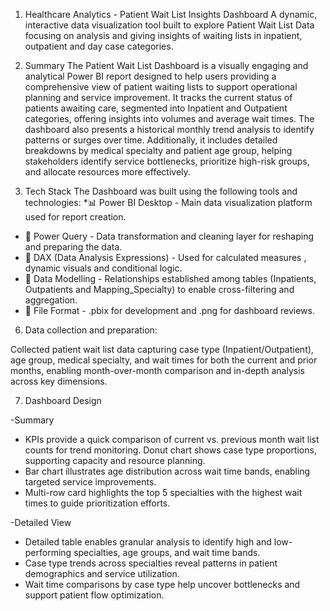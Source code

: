 1. Healthcare Analytics - Patient Wait List Insights Dashboard
A dynamic, interactive data visualization tool built to explore Patient Wait List Data focusing on analysis and giving insights of waiting lists in inpatient,      outpatient and day case categories.

2. Summary
The Patient Wait List Dashboard is a visually engaging and analytical Power BI report designed to help users providing a comprehensive view of patient waiting lists to support operational planning and service improvement. It tracks the current status of patients awaiting care, segmented into Inpatient and Outpatient categories, offering insights into volumes and average wait times. The dashboard also presents a historical monthly trend analysis to identify patterns or surges over time. Additionally, it includes detailed breakdowns by medical specialty and patient age group, helping stakeholders identify service bottlenecks, prioritize high-risk groups, and allocate resources more effectively.

4. Tech Stack
The Dashboard was built using the following tools and technologies:
*📊 Power BI Desktop - Main data visualization platform used for report creation.
*	📂 Power Query - Data transformation and cleaning layer for reshaping and preparing the data.
*	🧠 DAX (Data Analysis Expressions) - Used for calculated measures , dynamic visuals and conditional logic.
*	📝 Data Modelling - Relationships established among tables (Inpatients, Outpatients and Mapping_Specialty) to enable cross-filtering and aggregation.
* 📁 File Format - .pbix for development and .png for dashboard reviews.
  
6. Data collection and preparation:

 Collected patient wait list data capturing case type (Inpatient/Outpatient), age group, medical specialty, and wait times for both the current and prior months,    enabling month-over-month comparison and in-depth analysis across key dimensions.

7. Dashboard Design
   
-Summary
*	KPIs provide a quick comparison of current vs. previous month wait list counts for trend monitoring.
	Donut chart shows case type proportions, supporting capacity and resource planning.
*	Bar chart illustrates age distribution across wait time bands, enabling targeted service improvements.
*	Multi-row card highlights the top 5 specialties with the highest wait times to guide prioritization efforts.

-Detailed View
*	Detailed table enables granular analysis to identify high and low-performing specialties, age groups, and wait time bands.
*	Case type trends across specialties reveal patterns in patient demographics and service utilization.
*	Wait time comparisons by case type help uncover bottlenecks and support patient flow optimization.
